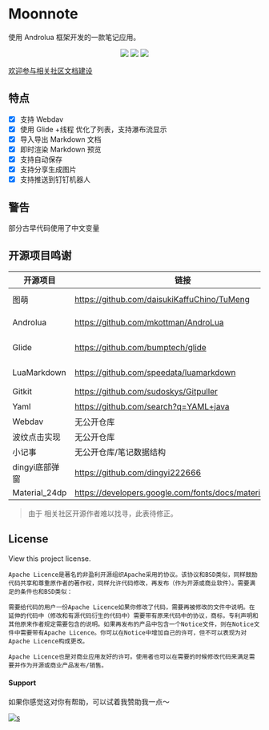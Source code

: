# Moonnote

使用 Androlua 框架开发的一款笔记应用。


<p align="center">
<img src="https://img.shields.io/badge/language-lua-blue.svg"/>
<img src="https://img.shields.io/badge/license-Apache-blue"/>
<img src="https://img.shields.io/badge/Androlua+-5.0.19-blue"/></a>
</p>

[欢迎参与相关社区文档建设](https://lua.dianas.cyou/)


## 特点

- [x] 支持 Webdav
- [x] 使用 Glide +线程 优化了列表，支持瀑布流显示
- [x] 导入导出 Markdown 文档
- [x] 即时渲染 Markdown 预览
- [x] 支持自动保存
- [x] 支持分享生成图片
- [x] 支持推送到钉钉机器人

## 警告

部分古早代码使用了中文变量

## 开源项目鸣谢

|开源项目|链接|描述|
|------|-----|-----|
|图萌|https://github.com/daisukiKaffuChino/TuMeng|TuMeng is an ACGN wallpaper view App built with Androlua+. |
| Androlua|https://github.com/mkottman/AndroLua|AndroLua is the Lua interpreter ported to the Android platform.|
| Glide|https://github.com/bumptech/glide|Glide是一个快速高效的Android图片加载库，注重于平滑的滚动。|
| LuaMarkdown|https://github.com/speedata/luamarkdown|This is a copy from http://www.frykholm.se/files/markdown.lua |
| Gitkit|https://github.com/sudoskys/Gitpuller|LUA github api类库|
| Yaml |https://github.com/search?q=YAML+java|Yaml so库|
| Webdav |无公开仓库|狸猫|
| 波纹点击实现 |无公开仓库|Pretend|
| 小记事 |无公开仓库/笔记数据结构|Ayaka_Ago|
| dingyi底部弹窗 |https://github.com/dingyi222666|dingyi|
| Material_24dp |https://developers.google.com/fonts/docs/material_icons|Google|


>由于 相关社区开源作者难以找寻，此表待修正。

## License
View this project license.

```text
Apache Licence是著名的非盈利开源组织Apache采用的协议。该协议和BSD类似，同样鼓励代码共享和尊重原作者的著作权，同样允许代码修改，再发布（作为开源或商业软件）。需要满足的条件也和BSD类似：

需要给代码的用户一份Apache Licence如果你修改了代码，需要再被修改的文件中说明。在延伸的代码中（修改和有源代码衍生的代码中）需要带有原来代码中的协议，商标，专利声明和其他原来作者规定需要包含的说明。如果再发布的产品中包含一个Notice文件，则在Notice文件中需要带有Apache Licence。你可以在Notice中增加自己的许可，但不可以表现为对Apache Licence构成更改。

Apache Licence也是对商业应用友好的许可。使用者也可以在需要的时候修改代码来满足需要并作为开源或商业产品发布/销售。
```


#### Support

如果你感觉这对你有帮助，可以试着我赞助我一点～

[![s](https://img.shields.io/badge/Mianbaoduo-support-DB94A2)](https://mianbaoduo.com/o/Sky2023)